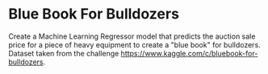 # Blue Book For Bulldozers
Create a Machine Learning Regressor model that predicts the auction sale price for a piece of heavy equipment to create a "blue book" for bulldozers.
Dataset taken from the challenge https://www.kaggle.com/c/bluebook-for-bulldozers.
